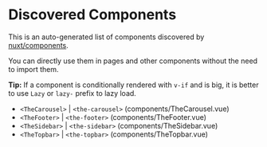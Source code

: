 # Discovered Components

This is an auto-generated list of components discovered by [nuxt/components](https://github.com/nuxt/components).

You can directly use them in pages and other components without the need to import them.

**Tip:** If a component is conditionally rendered with `v-if` and is big, it is better to use `Lazy` or `lazy-` prefix to lazy load.

- `<TheCarousel>` | `<the-carousel>` (components/TheCarousel.vue)
- `<TheFooter>` | `<the-footer>` (components/TheFooter.vue)
- `<TheSidebar>` | `<the-sidebar>` (components/TheSidebar.vue)
- `<TheTopbar>` | `<the-topbar>` (components/TheTopbar.vue)
